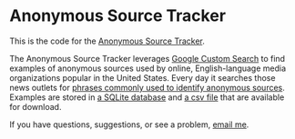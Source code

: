 
# Anonymous Source Tracker

This is the code for the [Anonymous Source Tracker](http://schaver.com/anonymous).

The Anonymous Source Tracker leverages [Google Custom Search](https://cse.google.com/) to find examples of anonymous sources used by online, English-language media organizations popular in the United States.  Every day it searches those news outlets for [phrases commonly used to identify anonymous sources](https://github.com/markschaver/anonymous/blob/master/anonymous-phrases.txt).  Examples are stored in [a SQLite database](https://github.com/markschaver/anonymous/blob/master/anon.db) and [a csv file](https://github.com/markschaver/anonymous/blob/master/anon.csv) that are available for download.

If you have questions, suggestions, or see a problem, [email me](mailto:mark.schaver@gmail.com).
